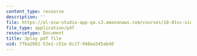 ```yaml
---
content_type: resource
description: ''
file: https://ol-ocw-studio-app-qa.s3.amazonaws.com/courses/18-01sc-single-variable-calculus-fall-2010/7fba208252e1c51e0c1f940aa545abdd_Bv9kVDcj7yo.pdf
file_type: application/pdf
resourcetype: Document
title: 3play pdf file
uid: 7fba2082-52e1-c51e-0c1f-940aa545abdd
---
```

